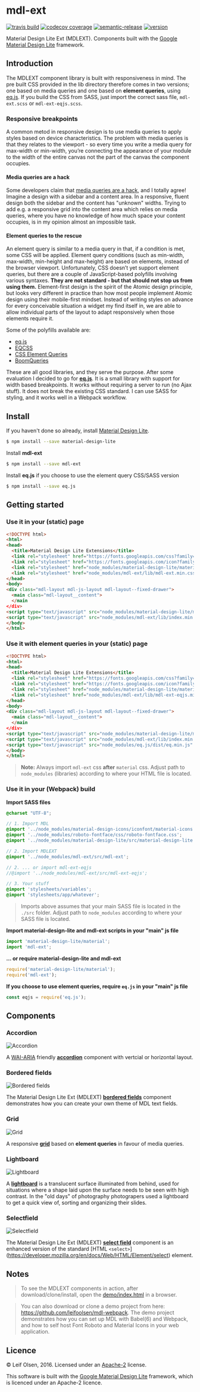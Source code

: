 # mdl-ext

[![travis build](https://img.shields.io/travis/leifoolsen/mdl-ext.svg?style=flat-square)](https://travis-ci.org/leifoolsen/mdl-ext)
[![codecov coverage](https://img.shields.io/codecov/c/github/leifoolsen/mdl-ext.svg?style=flat-square)](https://codecov.io/github/leifoolsen/mdl-ext)
[![semantic-release](https://img.shields.io/badge/%20%20%F0%9F%93%A6%F0%9F%9A%80-semantic--release-e10079.svg?style=flat-square)](https://github.com/semantic-release/semantic-release)
[![version](https://img.shields.io/npm/v/mdl-ext.svg?style=flat-square)](http://npm.im/mdl-ext)

Material Design Lite Ext (MDLEXT).
Components built with the [Google Material Design Lite](https://github.com/google/material-design-lite) framework.

## Introduction
The MDLEXT component library is built with responsiveness in mind. The pre built CSS provided in the lib directory therefore comes
in two versions; one based on media queries and one based on **element queries**, using [eq.js](https://github.com/Snugug/eq.js). 
If you build the CSS from SASS, just import the correct sass file, `mdl-ext.scss` or `mdl-ext-eqjs.scss`.

### Responsive breakpoints
A common metod in responsive design is to use media queries to apply styles based on device
characteristics. The problem with media queries is that they relates to the viewport - so every time you
write a media query for max-width or min-width, you’re connecting the appearance of your module to the
width of the entire canvas not the part of the canvas the component occupies.

#### Media queries are a hack
Some developers claim that [media queries are a hack](http://ianstormtaylor.com/media-queries-are-a-hack/),
and I totally agree! Imagine a design with a sidebar and a content area. In a responsive,
fluent design both the sidebar and the content has "unknown" widths. Trying to add e.g. a responsive grid into the content
area which relies on media queries, where you have no knowledge of how much space your content occupies, is
in my opinion almost an impossible task.

#### Element queries to the rescue
An element query is similar to a media query in that, if a condition is met, some CSS will be applied.
Element query conditions (such as min-width, max-width, min-height and max-height) are based on elements,
instead of the browser viewport. Unfortunately, CSS doesn’t yet support element queries, but there are a
couple of JavaScript-based polyfills involving various syntaxes. **They are not standard - but that
should not stop us from using them.** Element-first design is the spirit of the Atomic design principle, but
looks very different in practice than how most people implement Atomic design using their mobile-first mindset.
Instead of writing styles on advance for every conceivable situation a widget my find itself in, we are able
to allow individual parts of the layout to adapt responsively when those elements require it.

Some of the polyfills available are:
* [eq.js](https://github.com/Snugug/eq.js)
* [EQCSS](https://github.com/eqcss/eqcss)
* [CSS Element Queries](https://github.com/marcj/css-element-queries)
* [BoomQueries](https://github.com/BoomTownROI/boomqueries)

These are all good libraries, and they serve the purpose. After some evaluation I decided to go for
[**eq.js**](https://github.com/Snugug/eq.js). It is a small library with support for width based breakpoints. 
It works without requiring a server to run (no Ajax stuff). It does not break the existing CSS standard. 
I can use SASS for styling, and it works well in a Webpack workflow.

## Install
If you haven't done so already, install [Material Design Lite](https://github.com/google/material-design-lite).

```sh
$ npm install --save material-design-lite
```

Install **mdl-ext**
```sh
$ npm install --save mdl-ext
```

Install **eq.js** if you choose to use the element query CSS/SASS version 
```sh
$ npm install --save eq.js
```

## Getting started

### Use it in your (static) page
```html
<!DOCTYPE html>
<html>
<head>
  <title>Material Design Lite Extensions</title>
  <link rel="stylesheet" href="https://fonts.googleapis.com/css?family=Roboto:regular,bold,italic,thin,light,bolditalic,black,medium&amp;lang=en">
  <link rel="stylesheet" href="https://fonts.googleapis.com/icon?family=Material+Icons">
  <link rel="stylesheet" href="node_modules/material-design-lite/material.css" />
  <link rel="stylesheet" href="node_modules/mdl-ext/lib/mdl-ext.min.css" />
</head>
<body>
<div class="mdl-layout mdl-js-layout mdl-layout--fixed-drawer">
  <main class="mdl-layout__content">
  </main
</div>
<script type="text/javascript" src="node_modules/material-design-lite/material.min.js" charset="utf-8"></script>
<script type="text/javascript" src="node_modules/mdl-ext/lib/index.min.js" charset="utf-8"></script>
</body>
</html>
```

### Use it with element queries in your (static) page
```html
<!DOCTYPE html>
<html>
<head>
  <title>Material Design Lite Extensions</title>
  <link rel="stylesheet" href="https://fonts.googleapis.com/css?family=Roboto:regular,bold,italic,thin,light,bolditalic,black,medium&amp;lang=en">
  <link rel="stylesheet" href="https://fonts.googleapis.com/icon?family=Material+Icons">
  <link rel="stylesheet" href="node_modules/material-design-lite/material.css" />
  <link rel="stylesheet" href="node_modules/mdl-ext/lib/mdl-ext-eqjs.min.css" />
</head>
<body>
<div class="mdl-layout mdl-js-layout mdl-layout--fixed-drawer">
  <main class="mdl-layout__content">
  </main
</div>
<script type="text/javascript" src="node_modules/material-design-lite/material.min.js" charset="utf-8"></script>
<script type="text/javascript" src="node_modules/mdl-ext/lib/index.min.js" charset="utf-8"></script>
<script type="text/javascript" src="node_modules/eq.js/dist/eq.min.js" charset="utf-8"></script>
</body>
</html>
```

>**Note:** Always import `mdl-ext` css **after** `material` css. Adjust path to `node_modules` (libraries) according to where your HTML file is located. 

### Use it in your (Webpack) build

**Import SASS files**

```scss
@charset "UTF-8";

// 1. Import MDL
@import '../node_modules/material-design-icons/iconfont/material-icons.css';
@import '../node_modules/roboto-fontface/css/roboto-fontface.css';
@import '../node_modules/material-design-lite/src/material-design-lite';

// 2. Import MDLEXT 
@import '../node_modules/mdl-ext/src/mdl-ext';

// 2. ... or import mdl-ext-eqjs
//@import '../node_modules/mdl-ext/src/mdl-ext-eqjs';

// 3. Your stuff
@import 'stylesheets/variables';
@import 'stylesheets/app/whatever';
```
>Imports above assumes that your main SASS file is located in the `./src` folder. Adjust path to `node_modules` according to where your SASS file is located. 

**Import material-design-lite and mdl-ext scripts in your "main" js file**
```javascript
import 'material-design-lite/material';
import 'mdl-ext';
```

**... or require material-design-lite and mdl-ext**
```javascript
require('material-design-lite/material');
require('mdl-ext');
```

**If you choose to use element queries, require `eq.js` in your "main" js file**  
```javascript
const eqjs = require('eq.js');
```
 
## Components

### Accordion
![Accordion](./etc/flexbox-accordion.png)

A [WAI-ARIA](https://www.w3.org/TR/wai-aria-practices-1.1/#accordion) friendly [**accordion**](./src/accordion/) component with vertcial or horizontal layout.

### Bordered fields
![Bordered fields](./etc/bordered-fields-theme.png)

The Material Design Lite Ext (MDLEXT) [**bordered fields**](./src/bordered-fields/) component demonstrates how you can create your own theme of MDL text fields.

### Grid
![Grid](./etc/grid.png)

A responsive [**grid**](./src/grid) based on **element queries** in favour of media queries.

### Lightboard
![Lightboard](./etc/lightboard.png)

A [**lightboard**](./src/lightboard/) is a translucent surface illuminated from behind, used for 
situations where a shape laid upon the surface needs to be seen with high contrast. In the "old days" 
of photography photograpers used a lightboard to get a quick view of, sorting and organizing their slides. 


### Selectfield
![Selectfield](./etc/select-element.png)

The Material Design Lite Ext (MDLEXT) [**select field**](./src/selectfield/) component is an enhanced version 
of the standard [HTML `<select>`] (https://developer.mozilla.org/en/docs/Web/HTML/Element/select) element.

## Notes
>To see the MDLEXT components in action, after download/clone/install, open the [demo/index.html](./demo/index.html) in a browser.

>You can also download or clone a demo project from here: https://github.com/leifoolsen/mdl-webpack. The demo project demonstrates
how you can set up MDL with Babel(6) and Webpack, and how to self host Font Roboto and Material Icons in your web application.

## Licence
© Leif Olsen, 2016. Licensed under an [Apache-2](https://github.com/leifoolsen/mdl-ext/blob/master/LICENSE) license.

This software is built with the [Google Material Design Lite](https://github.com/google/material-design-lite) framework, 
which is licenced under an Apache-2 licence.
